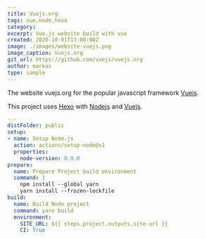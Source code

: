 ```yaml
---
title: Vuejs.org
tags: vue,node,hexo
category: 
excerpt: Vue.js website build with vue
created: 2020-10-01T13:00:00Z
image: ./images/website-vuejs.png
image_caption: Vuejs.org
git_url: https://github.com/vuejs/vuejs.org
author: markus
type: sample
---
```

The website vuejs.org for the popular javascript framework [Vuejs](https://vuejs.org).
 
This project uses [Hexo](https://hexo.io/) with [Nodejs](https://nodejs.org) and [Vuejs](https://vuejs.org).

```yaml
---
distFolder: public
setup:
- name: Setup Node.js
  action: actions/setup-node@v1
  properties:
    node-version: 8.9.0
prepare:
  name: Prepare Project build environment
  command: |
    npm install --global yarn
    yarn install --frozen-lockfile
build:
  name: Build Node project
  command: yarn build
  environment:
    SITE_URL: ${{ steps.project.outputs.site-url }}
    CI: true
```
